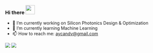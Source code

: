 ### Hi there <img src="https://raw.githubusercontent.com/MartinHeinz/MartinHeinz/master/wave.gif" width="30px">

- 🔭 I’m currently working on Silicon Photonics Design & Optimization
- 🌱 I’m currently learning Machine Learning
- 📫 How to reach me: aycandv@gmail.com

<img align="center" src="https://github-readme-stats.vercel.app/api/top-langs/?username=aycandv&count_private=true&theme=tokyonight" />
<img align="center" src="https://github-readme-stats.vercel.app/api/bin/?username=aycandv&theme=radical" />

<!--
**aycandv/aycandv** is a ✨ _special_ ✨ repository because its `README.md` (this file) appears on your GitHub profile.

Here are some ideas to get you started:


- 💬 Ask me about ...

-->
